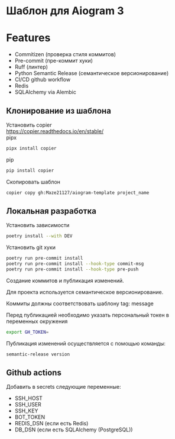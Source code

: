 # Шаблон для Aiogram 3

# Features
- Commitizen (проверка стиля коммитов)
- Pre-commit (пре-коммит хуки)
- Ruff (линтер)
- Python Semantic Release (семантическое версионирование)
- CI/CD github workflow
- Redis
- SQLAlchemy via Alembic

## Клонирование из шаблона

Установить copier  
https://copier.readthedocs.io/en/stable/  
pipx
```bash
pipx install copier
```  
pip
```bash
pip install copier
``` 

Скопировать шаблон
```bash
copier copy gh:Maze21127/aiogram-template project_name
```

## Локальная разработка
Установить зависимости  
```bash
poetry install --with DEV
 ```
Установить git хуки
```bash
poetry run pre-commit install
poetry run pre-commit install --hook-type commit-msg
poetry run pre-commit install --hook-type pre-push
```
Создание коммитов и публикация изменений.

Для проекта используется семантическое версионирование.  

Коммиты должны соответствовать шаблону tag: message  

Перед публикацией необходимо указать персональный токен в переменных окружения  
```bash
export GH_TOKEN=
```
Публикация изменений осуществляется с помощью команды:
```bash
semantic-release version 
``` 

## Github actions
Добавить в secrets следующие переменные:
- SSH_HOST
- SSH_USER
- SSH_KEY
- BOT_TOKEN
- REDIS_DSN (если есть Redis)
- DB_DSN (если есть SQLAlchemy (PostgreSQL))